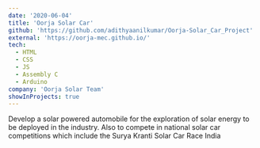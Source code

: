 ```yaml
---
date: '2020-06-04'
title: 'Oorja Solar Car'
github: 'https://github.com/adithyaanilkumar/Oorja-Solar_Car_Project'
external: 'https://oorja-mec.github.io/'
tech:
  - HTML
  - CSS
  - JS
  - Assembly C
  - Arduino
company: 'Oorja Solar Team'
showInProjects: true
---
```


Develop a solar powered automobile for the exploration of solar energy to be deployed in the industry. Also to compete in national solar car competitions which include the Surya Kranti Solar Car Race India